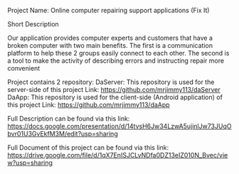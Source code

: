Project Name: Online computer repairing support applications (Fix It)

Short Description

Our application provides computer experts and customers that have a broken computer with two main benefits. The first is a communication platform to help these 2 groups easily connect to each other. The second is a tool to make the activity of describing errors and instructing repair more convenient

Project contains 2 repository:
DaServer: This repository is used for the server-side of this project
Link: https://github.com/mrjimmy113/daServer
DaApp: This repository is used for the client-side (Android application) of this project
Link: https://github.com/mrjimmy113/daApp

Full Description can be found via this link: https://docs.google.com/presentation/d/14tvsH6Jw34LzwA5ujinlJw73JUqObvr01U3GvEkfM3M/edit?usp=sharing

Full Document of this project can be found via this link: https://drive.google.com/file/d/1qX7EnISJCLvNDfa0DZ13eIZ010N_Bvec/view?usp=sharing

